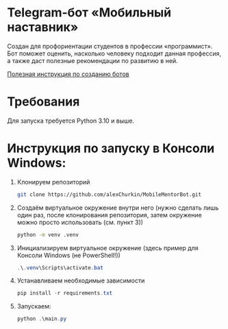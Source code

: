 # Telegram-бот «Мобильный наставник»
Создан для профориентации студентов в профессии «программист». Бот поможет оценить, насколько человеку подходит данная профессия, а также даст полезные рекомендации по развитию в ней.

[Полезная инструкция по созданию ботов](https://mastergroosha.github.io/aiogram-3-guide/)

# Требования
Для запуска требуется Python 3.10 и выше.

# Инструкция по запуску в Консоли Windows:
1) Клонируем репозиторий
    ```bash
    git clone https://github.com/alexChurkin/MobileMentorBot.git
    ```
2) Создаём виртуальное окружение внутри него (нужно сделать лишь один раз, после клонирования репозитория, затем окружение можно просто использовать (см. пункт 3))
    ```bash
    python -m venv .venv
    ```
3) Инициализируем виртуальное окружение (здесь пример для Консоли Windows (не PowerShell!))
    ```PowerShell
    .\.venv\Scripts\activate.bat
    ```
4) Устанавливаем необходимые зависимости
    ```PowerShell
    pip install -r requirements.txt
    ```
5) Запускаем:
    ```PowerShell
    python .\main.py
    ```
